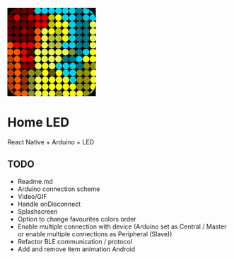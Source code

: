 
![home_led_logo](https://github.com/SparingSoftware/HomeLed/blob/master/images/home_led_logo.png)

# Home LED
 React Native + Arduino + LED

## TODO
   

 - Readme.md
 - Arduino connection scheme
 - Video/GIF
 - Handle onDisconnect
 - Splashscreen
 - Option to change favourites colors order
 - Enable multiple connection with device (Arduino set as Central / Master or enable multiple connections as Peripheral (Slave))
 - Refactor BLE communication / protocol
 - Add and remove item animation Android
